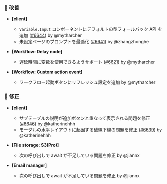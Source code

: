 ### 🚀 改善

- **[client]**
  - `Variable.Input` コンポーネントにデフォルトの型フォールバック API を追加 ([#6644](https://github.com/nocobase/nocobase/pull/6644)) by @mytharcher
  - 未設定ページのプロンプトを最適化 ([#6641](https://github.com/nocobase/nocobase/pull/6641)) by @zhangzhonghe

- **[Workflow: Delay node]**
  - 遅延時間に変数を使用できるようサポート ([#6621](https://github.com/nocobase/nocobase/pull/6621)) by @mytharcher

- **[Workflow: Custom action event]**
  - ワークフロー起動ボタンにリフレッシュ設定を追加 by @mytharcher

### 🐛 修正

- **[client]**
  - サブテーブルの説明が追加ボタンと重なって表示される問題を修正 ([#6646](https://github.com/nocobase/nocobase/pull/6646)) by @katherinehhh
  - モーダルの水平レイアウトに起因する破線下線の問題を修正 ([#6639](https://github.com/nocobase/nocobase/pull/6639)) by @katherinehhh

- **[File storage: S3(Pro)]**
  - 次の呼び出しで await が不足している問題を修正 by @jiannx

- **[Email manager]**
  - 次の呼び出しで await が不足している問題を修正 by @jiannx